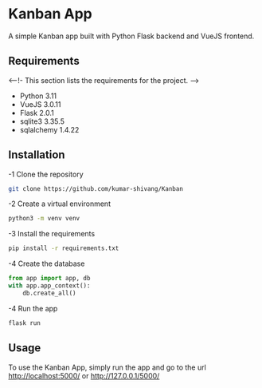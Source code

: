 <!--- This file creates a README.md file for the project. -->
<!--- This file is part of the project. -->
# Kanban App

A simple Kanban app built with Python Flask backend and VueJS frontend.

## Requirements
<--!- This section lists the requirements for the project. -->
- Python 3.11
- VueJS 3.0.11
- Flask 2.0.1
- sqlite3 3.35.5
- sqlalchemy 1.4.22

## Installation

-1 Clone the repository

```bash
git clone https://github.com/kumar-shivang/Kanban

```

-2 Create a virtual environment

```bash
python3 -m venv venv
```

-3 Install the requirements
  
  ```bash
  pip install -r requirements.txt
  ```

-4 Create the database
  
  ```python
  from app import app, db
  with app.app_context():
      db.create_all()
  ```

-4 Run the app
  
  ```bash
  flask run
  ```

## Usage

To use the Kanban App, simply run the app and go to the url <http://localhost:5000/> or <http://127.0.0.1/5000/>
